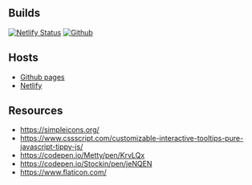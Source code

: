 
## Builds
[![Netlify Status](https://api.netlify.com/api/v1/badges/f38782ce-8baa-4295-aa71-12c5ce788b8a/deploy-status)](https://app.netlify.com/sites/chenlarrydachao/deploys)
[![Github](https://github.com/chendachao/chendachao.github.io/workflows/Node%20CI/badge.svg)](https://github.com/chendachao/chendachao.github.io/actions)

## Hosts
- [Github pages](https://chendachao.github.io/)
- [Netlify](https://chenlarrydachao.netlify.com/)

## Resources
- https://simpleicons.org/
- https://www.cssscript.com/customizable-interactive-tooltips-pure-javascript-tippy-js/
- https://codepen.io/Metty/pen/KrvLQx
- https://codepen.io/Stockin/pen/jeNQEN
- https://www.flaticon.com/



